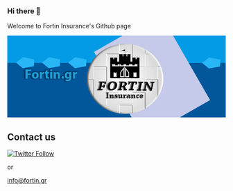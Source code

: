 ### Hi there 🏰

Welcome to Fortin Insurance's Github page

<img src="https://raw.githubusercontent.com/fortininsuranceagency/fortininsuranceagency/master/corpimage.jpg" width="1000"/>



## Contact us
[![Twitter Follow](https://img.shields.io/twitter/follow/FortinInsurance?color=1DA1F2&logo=twitter&style=for-the-badge)](https://twitter.com/intent/follow?original_referer=https%3A%2F%2Fgithub.com%2FBendikMatej&screen_name=FortinInsurance)

or 

info@fortin.gr
